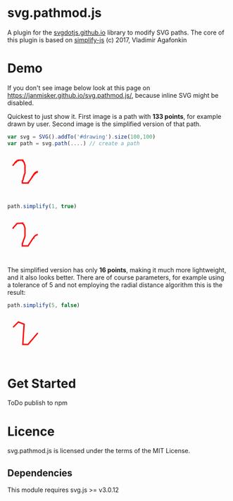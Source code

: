 # svg.pathmod.js

A plugin for the [svgdotjs.github.io](https://svgdotjs.github.io/) library to modify SVG paths.
The core of this plugin is based on [simplify-js](https://github.com/mourner/simplify-js) (c) 2017, Vladimir Agafonkin

# Demo

If you don't see image below look at this page on https://janmisker.github.io/svg.pathmod.js/, because inline SVG might be disabled.

Quickest to just show it. First image is a path with **133 points**, for example drawn by user. Second image is the simplified version of that path.

```javascript
var svg = SVG().addTo('#drawing').size(100,100)
var path = svg.path(....) // create a path
```
<svg width="100" height="100">
  <path fill="none" stroke-width="3" stroke="#FF0000" d="M13 29L13 28L13 27L15 25L16 24L17 22L18 21L19 21L19 20L20 20L20 19L21 19L21 19L22 18L22 17L22 17L23 17L23 17L24 17L25 17L25 16L26 16L27 16L28 16L29 16L30 16L31 16L32 16L32 16L33 16L34 16L34 16L35 16L35 17L35 18L36 18L37 19L37 20L38 21L38 22L39 24L39 26L40 27L40 29L40 33L40 35L40 37L40 39L40 42L40 44L40 46L39 48L38 50L38 52L37 54L37 55L36 58L36 59L35 62L34 63L34 64L34 66L34 67L34 67L34 67L34 68L34 68L34 68L35 68L36 68L38 68L38 68L40 68L41 68L42 68L43 68L44 68L45 68L46 68L47 68L47 67L48 67L48 66L49 65L50 63L51 62L52 61L53 59L54 58L55 57L55 56L56 54L57 54L57 53L58 52L58 52L58 51L59 50L60 50L60 49L60 48L61 47L62 47L62 46L63 46L63 46L63 45L64 45L64 45L64 45L64 44L64 44L65 44L65 44L65 44L65 44L65 44L66 44L66 44L66 43L66 43L67 43L67 43L67 43L67 43L68 43L68 43L68 43L68 42L68 42L69 42L69 42L69 42 "></path>
</svg>

```javascript
path.simplify(1, true)
```

<svg width="100" height="100">
  <path fill="none" stroke-width="3" stroke="#FF0000" d="M13 29L13 27L22 17L35 16L35 18L37 19L40 27L40 46L34 63L34 68L47 68L58 51L60 50L60 48L64 44L69 42 "></path>
</svg>

The simplified version has only **16 points**, making it much more lightweight, and it also looks better. There are of course parameters, for example using a tolerance of 5 and not employing the radial distance algorithm this is the result:

```javascript
path.simplify(5, false)
```

<svg width="100" height="100">
  <path fill="none" stroke-width="3" stroke="#FF0000" d="M13 29L25 17L38 22L35 68L47 68L69 42 "></path>
</svg>

# Get Started
ToDo publish to npm

# Licence

svg.pathmod.js is licensed under the terms of the MIT License.

## Dependencies
This module requires svg.js >= v3.0.12
